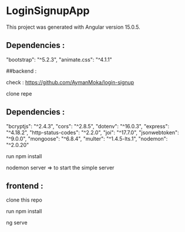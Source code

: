 # LoginSignupApp

This project was generated with Angular version 15.0.5.

## Dependencies :
"bootstrap": "^5.2.3",
"animate.css": "^4.1.1"

##backend :

check : https://github.com/AymanMoka/login-signup 

clone repe 

## Dependencies :
 "bcryptjs": "^2.4.3",
 "cors": "^2.8.5",
 "dotenv": "^16.0.3",
 "express": "^4.18.2",
 "http-status-codes": "^2.2.0",
 "joi": "^17.7.0",
 "jsonwebtoken": "^9.0.0",
 "mongoose": "^6.8.4",
 "multer": "^1.4.5-lts.1",
 "nodemon": "^2.0.20"

run npm install 

nodemon server => to start the simple server

## frontend : 

clone this repo

run npm install

ng serve 






